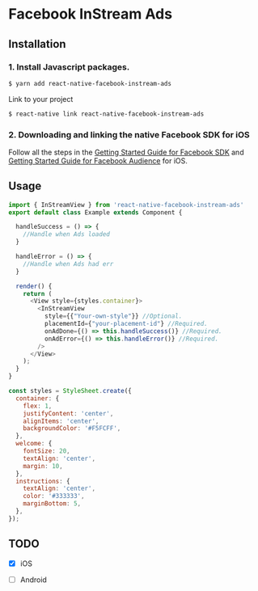 # Facebook InStream Ads
## Installation
### 1. Install Javascript packages.

```bash
$ yarn add react-native-facebook-instream-ads
```

Link to your project

```bash
$ react-native link react-native-facebook-instream-ads
```

### 2. Downloading and linking the native Facebook SDK for iOS
Follow all the steps in the [Getting Started Guide for Facebook SDK](https://developers.facebook.com/docs/ios/getting-started) and [Getting Started Guide for Facebook Audience](https://developers.facebook.com/docs/audience-network/getting-started) for iOS.


## Usage
```javascript
import { InStreamView } from 'react-native-facebook-instream-ads'
export default class Example extends Component {

  handleSuccess = () => {
    //Handle when Ads loaded
  }

  handleError = () => {
    //Handle when Ads had err
  }

  render() {
    return (
      <View style={styles.container}>
        <InStreamView
          style={{"Your-own-style"}} //Optional.
          placementId={"your-placement-id"} //Required.
          onAdDone={() => this.handleSuccess()} //Required.
          onAdError={() => this.handleError()} //Required.
        />
      </View>
    );
  }
}

const styles = StyleSheet.create({
  container: {
    flex: 1,
    justifyContent: 'center',
    alignItems: 'center',
    backgroundColor: '#F5FCFF',
  },
  welcome: {
    fontSize: 20,
    textAlign: 'center',
    margin: 10,
  },
  instructions: {
    textAlign: 'center',
    color: '#333333',
    marginBottom: 5,
  },
});
```

## TODO

- [x] iOS
- [ ] Android

